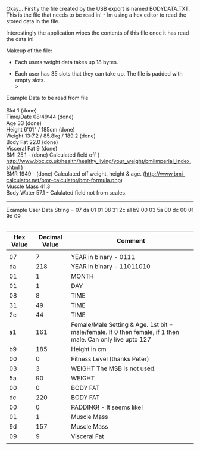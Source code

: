 Okay... Firstly the file created by the USB export is named BODYDATA.TXT. This is the file that needs to be read in! - Im using a hex editor to read the stored data in the file.

Interestingly the application wipes the contents of this file once it has read the data in!

Makeup of the file:

  * Each users weight data takes up 18 bytes.<br>
<ul><li>Each user has 35 slots that they can take up.  The file is padded with empty slots.<br>></li></ul>

Example Data to be read from file<br>
<br>
Slot 		1 (done)<br>
Time/Date 	08:49:44 (done)<br>
Age		33 (done)<br>
Height		6'01" / 185cm (done)<br>
Weight		13:7.2 / 85.8kg / 189.2 (done)<br>
Body Fat	22.0 (done)<br>
Visceral Fat	9 (done)<br>
BMI		25.1 - (done) Calculated field off ( <a href='http://www.bbc.co.uk/health/healthy_living/your_weight/bmiimperial_index.shtml'>http://www.bbc.co.uk/health/healthy_living/your_weight/bmiimperial_index.shtml</a> )<br>
BMR		1949 - (done) Calculated off weight, height & age. (<a href='http://www.bmi-calculator.net/bmr-calculator/bmr-formula.php'>http://www.bmi-calculator.net/bmr-calculator/bmr-formula.php</a>)<br>
Muscle Mass	41.3<br>
Body Water 	57.1 - Calulated field not from scales.<br>


<hr />

Example User Data String = 07 da 01 01 08 31 2c a1 b9 00 03 5a 00 dc 00 01 9d 09<br>
<br>
<table><thead><th> Hex Value</th><th> Decimal Value </th><th> Comment </th></thead><tbody>
<tr><td>  </td><td>  </td><td>  </td></tr>
<tr><td>07</td><td>	7 </td><td>	YEAR in binary - 0111<br></td></tr>
<tr><td>da </td><td>	218 </td><td>	YEAR in binary - 11011010<br></td></tr>
<tr><td>01 </td><td>	1 </td><td>	MONTH<br></td></tr>
<tr><td>01 </td><td>	1 </td><td>	DAY<br></td></tr>
<tr><td>08 </td><td>	8 </td><td>	TIME<br></td></tr>
<tr><td>31 </td><td>	49 </td><td>	TIME<br></td></tr>
<tr><td>2c </td><td>	44 </td><td>	TIME<br></td></tr>
<tr><td>a1 </td><td>	161 </td><td>    Female/Male Setting & Age. 1st bit = male/female. If 0 then female, if 1 then male. Can only live upto 127<br></td></tr>
<tr><td>b9 </td><td>	185 </td><td>	Height in cm <br></td></tr>
<tr><td>00 </td><td>	0 </td><td>	Fitness Level (thanks Peter)<br></td></tr>
<tr><td>03 </td><td>	3 </td><td>	WEIGHT The MSB is not used.<br></td></tr>
<tr><td>5a </td><td>	90  </td><td>    WEIGHT <br></td></tr>
<tr><td>00 </td><td>	0 </td><td>	BODY FAT<br></td></tr>
<tr><td>dc </td><td>	220 </td><td>	BODY FAT<br></td></tr>
<tr><td>00 </td><td>	0 </td><td>	PADDING! - It seems like!<br></td></tr>
<tr><td>01 </td><td>	1 </td><td>	Muscle Mass<br></td></tr>
<tr><td>9d </td><td>	157 </td><td>	Muscle Mass<br></td></tr>
<tr><td>09 </td><td>	9 </td><td>	Visceral Fat<br></td></tr>
<tr><td>  </td><td>  </td><td>  </td></tr>